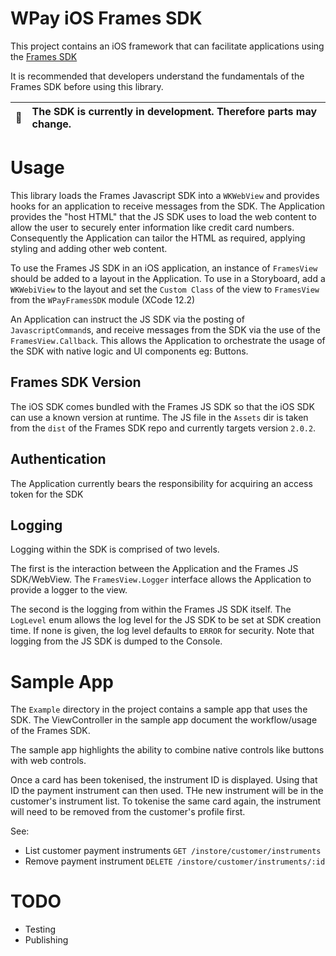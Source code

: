 # WPay iOS Frames SDK

This project contains an iOS framework that can facilitate
applications using the [Frames SDK](https://github.com/w-pay/sdk-wpay-web-frames)

It is recommended that developers understand the fundamentals of the Frames SDK before using
this library.

| :memo: | The SDK is currently in development. Therefore parts may change. |
|--------|:-----------------------------------------------------------------|

# Usage

This library loads the Frames Javascript SDK into a `WKWebView` and provides hooks for an application
to receive messages from the SDK. The Application provides the "host HTML" that the JS SDK uses to
load the web content to allow the user to securely enter information like credit card numbers.
Consequently the Application can tailor the HTML as required, applying styling and adding other
web content.

To use the Frames JS SDK in an iOS application, an instance of `FramesView` should be added
to a layout in the Application. To use in a Storyboard, add a `WKWebiView` to the layout and
set the `Custom Class` of the view to `FramesView` from the `WPayFramesSDK` module (XCode 12.2)

An Application can instruct the JS SDK via the posting of `JavascriptCommand`s, and receive messages
from the SDK via the use of the `FramesView.Callback`. This allows the Application to orchestrate
the usage of the SDK with native logic and UI components eg: Buttons.

## Frames SDK Version

The iOS SDK comes bundled with the Frames JS SDK so that the iOS SDK can use a known
version at runtime. The JS file in the `Assets` dir is taken from the `dist` of the Frames SDK
repo and currently targets version `2.0.2`.

## Authentication

The Application currently bears the responsibility for acquiring an access token for the SDK

## Logging

Logging within the SDK is comprised of two levels.

The first is the interaction between the Application and the Frames JS SDK/WebView. 
The `FramesView.Logger` interface allows the Application to provide a logger to the view.

The second is the logging from within the Frames JS SDK itself. The `LogLevel` enum allows the
log level for the JS SDK to be set at SDK creation time. If none is given, the log level defaults
to `ERROR` for security. Note that logging from the JS SDK is dumped to the Console.

# Sample App

The `Example` directory in the project contains a sample app that uses the SDK. The ViewController
in the sample app document the workflow/usage of the Frames SDK.

The sample app highlights the ability to combine native controls like buttons with web controls.

Once a card has been tokenised, the instrument ID is displayed. Using that ID the payment instrument
can then used. THe new instrument will be in the customer's instrument list. To tokenise the same
card again, the instrument will need to be removed from the customer's profile first.

See:
- List customer payment instruments `GET /instore/customer/instruments`
- Remove payment instrument `DELETE /instore/customer/instruments/:id`

# TODO

- Testing
- Publishing